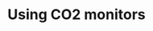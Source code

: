 ---
layout: link
link_url: https://www.hse.gov.uk/ventilation/using-co2-monitors.htm.
title: Using CO2 monitors
source: Health & Safety Executive
card: Get the ventilation right
petal: 
task: 
---